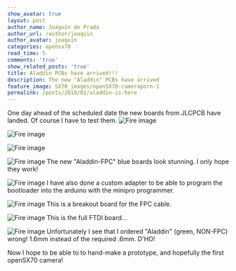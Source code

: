 ```yaml
---
show_avatar: true
layout: post
author_name: Joaquín de Prada
author_url: /author/joaquin
author_avatar: joaquin
categories: opensx70
read_time: 5
comments: 'true'
show_related_posts: 'true'
title: Aladdin PCBs have arrived!!!
description: The new "Aladdin" PCBs have arrived
feature_image: SX70_images/openSX70-cameraporn-1
permalink: /posts/2018/01/aladdin-is-here
---
```


One day ahead of the scheduled date the new boards from JLCPCB have landed.
Of course I have to test them. 
![Fire image]({{site.url}}/{{site.baseurl}}img/2018/01/the-boards-are-here-01.jpg)

![Fire image]({{site.url}}/{{site.baseurl}}img/2018/01/the-boards-are-here-02.jpg)

![Fire image]({{site.url}}/{{site.baseurl}}img/2018/01/the-boards-are-here-03.jpg)

![Fire image]({{site.url}}/{{site.baseurl}}img/2018/01/the-boards-are-here-04.jpg)
The new "Aladdin-FPC" blue boards look stunning. I only hope they work!

![Fire image]({{site.url}}/{{site.baseurl}}img/2018/01/the-boards-are-here-05.jpg)
I have also done a custom adapter to be able to program the bootloader into the arduino with the minipro programmer.

![Fire image]({{site.url}}/{{site.baseurl}}img/2018/01/the-boards-are-here-06.jpg)
This is a breakout board for the FPC cable.

![Fire image]({{site.url}}/{{site.baseurl}}img/2018/01/the-boards-are-here-07.jpg)
This is the full FTDI board...

![Fire image]({{site.url}}/{{site.baseurl}}img/2018/01/the-boards-are-here-08.jpg)
Unfortunately I see that I ordered "Aladdin" (green, NON-FPC) wrong! 1.6mm instead of the required .6mm. D'HO!

Now I hope to be able to to hand-make a prototype, and hopefully the first openSX70 camera! 
